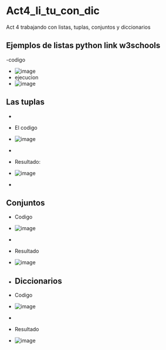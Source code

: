 # Act4_li_tu_con_dic
Act 4 trabajando con listas, tuplas, conjuntos y diccionarios


## Ejemplos de listas python link w3schools
-codigo 
- ![image](https://github.com/user-attachments/assets/afb194eb-db68-4027-923e-529561b1c1c1)
- ejecucion
- ![image](https://github.com/user-attachments/assets/347cd99c-8ea9-44ff-b884-81c7d2d8f5ac)

## Las tuplas
-
- El codigo
- ![image](https://github.com/user-attachments/assets/16f773ae-306f-43fa-867c-c02ed130547a)
-
- Resultado:
- ![image](https://github.com/user-attachments/assets/48026b9f-231d-4a90-9f4f-1d0328fb9f71)

-
## Conjuntos

- Codigo
- ![image](https://github.com/user-attachments/assets/821cc1d9-8127-4f7a-b29a-3602f7da6b61)
-
- Resultado
- ![image](https://github.com/user-attachments/assets/0b1a89df-d4e9-4f7b-9522-ef4391df2ae1)

- ## Diccionarios

- Codigo
- ![image](https://github.com/user-attachments/assets/bb520112-2723-479c-8134-879b3e13969c)
-
- Resultado
- ![image](https://github.com/user-attachments/assets/a4200883-84ec-4fa6-818e-a7218da93119)



